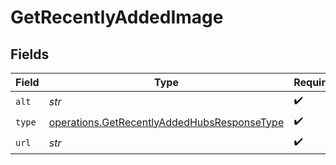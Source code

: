 # GetRecentlyAddedImage


## Fields

| Field                                                                                                      | Type                                                                                                       | Required                                                                                                   | Description                                                                                                | Example                                                                                                    |
| ---------------------------------------------------------------------------------------------------------- | ---------------------------------------------------------------------------------------------------------- | ---------------------------------------------------------------------------------------------------------- | ---------------------------------------------------------------------------------------------------------- | ---------------------------------------------------------------------------------------------------------- |
| `alt`                                                                                                      | *str*                                                                                                      | :heavy_check_mark:                                                                                         | N/A                                                                                                        | Episode 1                                                                                                  |
| `type`                                                                                                     | [operations.GetRecentlyAddedHubsResponseType](../../models/operations/getrecentlyaddedhubsresponsetype.md) | :heavy_check_mark:                                                                                         | N/A                                                                                                        | background                                                                                                 |
| `url`                                                                                                      | *str*                                                                                                      | :heavy_check_mark:                                                                                         | N/A                                                                                                        | /library/metadata/45521/thumb/1644710589                                                                   |
